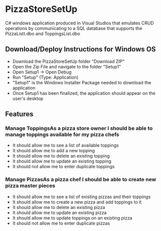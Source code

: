 # PizzaStoreSetUp
C# windows application produced in Visual Studios that emulates CRUD operations by communicating to a SQL database that supports the PizzaListt.dbo and ToppingsList.dbo

## Download/Deploy Instructions for Windows OS
- Download the PizzaStoreSetUp folder "Download ZIP"
- Open the Zip File and navigate to the folder "Setup1"
- Open Setup1 -> Open Debug 
- Run "Setup" (Type: Application)
- "Setup1" is the Windows Installer Package needed to download the application
- Once Setup1 has been finalized, the application should appear on the user's desktop

## Features
### Manage ToppingsAs a pizza store owner I should be able to manage toppings available for my pizza chefs
  - It should allow me to see a list of available toppings
  - It should allow me to add a new topping
  - It should allow me to delete an existing topping
  - It should allow me to update an existing topping
  - It should not allow me to enter duplicate toppings

 ### Manage PizzasAs a pizza chef I should be able to create new pizza master pieces
  - It should allow me to see a list of existing pizzas and their toppings
  - It should allow me to create a new pizza and add toppings to it
  - It should allow me to delete an existing pizza
  - It should allow me to update an existing pizza
  - It should allow me to update toppings on an existing pizza
  - It should not allow me to enter duplicate pizzas
